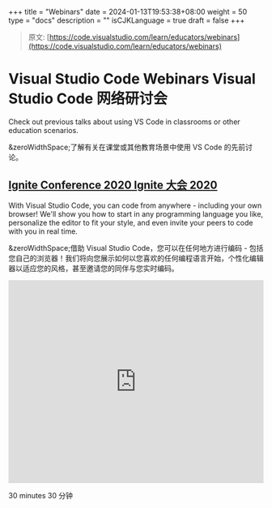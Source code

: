+++
title = "Webinars"
date = 2024-01-13T19:53:38+08:00
weight = 50
type = "docs"
description = ""
isCJKLanguage = true
draft = false
+++

> 原文: [https://code.visualstudio.com/learn/educators/webinars](https://code.visualstudio.com/learn/educators/webinars)

# Visual Studio Code Webinars Visual Studio Code 网络研讨会



Check out previous talks about using VS Code in classrooms or other education scenarios.

&zeroWidthSpace;了解有关在课堂或其他教育场景中使用 VS Code 的先前讨论。

## [Ignite Conference 2020 Ignite 大会 2020](https://code.visualstudio.com/learn/educators/webinars#_ignite-conference-2020)

With Visual Studio Code, you can code from anywhere - including your own browser! We'll show you how to start in any programming language you like, personalize the editor to fit your style, and even invite your peers to code with you in real time.

&zeroWidthSpace;借助 Visual Studio Code，您可以在任何地方进行编码 - 包括您自己的浏览器！我们将向您展示如何以您喜欢的任何编程语言开始，个性化编辑器以适应您的风格，甚至邀请您的同伴与您实时编码。

<iframe src="https://youtube.com/embed/JctES9LOFx8?rel=0&amp;disablekb=0&amp;modestbranding=1&amp;showinfo=0" frameborder="0" allowfullscreen="" title="Visual Studio Code - Your editor everywhere" style="box-sizing: border-box; font-family: &quot;Segoe UI&quot;, &quot;Helvetica Neue&quot;, Helvetica, Arial, sans-serif; width: 616.662px; max-width: 100%; height: 400px; color: rgb(36, 36, 36); font-size: 16px; font-style: normal; font-variant-ligatures: normal; font-variant-caps: normal; font-weight: 400; letter-spacing: normal; orphans: 2; text-align: start; text-indent: 0px; text-transform: none; widows: 2; word-spacing: 0px; -webkit-text-stroke-width: 0px; white-space: normal; background-color: rgb(255, 255, 255); text-decoration-thickness: initial; text-decoration-style: initial; text-decoration-color: initial;"></iframe>

 30 minutes
30 分钟

